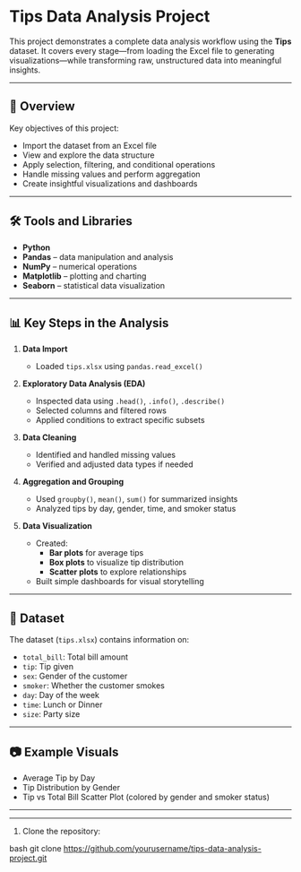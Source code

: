 # Tips Data Analysis Project

This project demonstrates a complete data analysis workflow using the **Tips** dataset. It covers every stage—from loading the Excel file to generating visualizations—while transforming raw, unstructured data into meaningful insights.

---

## 📌 Overview

Key objectives of this project:
- Import the dataset from an Excel file
- View and explore the data structure
- Apply selection, filtering, and conditional operations
- Handle missing values and perform aggregation
- Create insightful visualizations and dashboards

---

## 🛠️ Tools and Libraries

- **Python**
- **Pandas** – data manipulation and analysis
- **NumPy** – numerical operations
- **Matplotlib** – plotting and charting
- **Seaborn** – statistical data visualization

---

## 📊 Key Steps in the Analysis

1. **Data Import**
   - Loaded `tips.xlsx` using `pandas.read_excel()`

2. **Exploratory Data Analysis (EDA)**
   - Inspected data using `.head()`, `.info()`, `.describe()`
   - Selected columns and filtered rows
   - Applied conditions to extract specific subsets

3. **Data Cleaning**
   - Identified and handled missing values
   - Verified and adjusted data types if needed

4. **Aggregation and Grouping**
   - Used `groupby()`, `mean()`, `sum()` for summarized insights
   - Analyzed tips by day, gender, time, and smoker status

5. **Data Visualization**
   - Created:
     - **Bar plots** for average tips
     - **Box plots** to visualize tip distribution
     - **Scatter plots** to explore relationships
   - Built simple dashboards for visual storytelling

---

## 📁 Dataset

The dataset (`tips.xlsx`) contains information on:
- `total_bill`: Total bill amount
- `tip`: Tip given
- `sex`: Gender of the customer
- `smoker`: Whether the customer smokes
- `day`: Day of the week
- `time`: Lunch or Dinner
- `size`: Party size

---

## 📷 Example Visuals

- Average Tip by Day  
- Tip Distribution by Gender  
- Tip vs Total Bill Scatter Plot (colored by gender and smoker status)

---
---
1. Clone the repository:
   
bash
   git clone https://github.com/yourusername/tips-data-analysis-project.git
